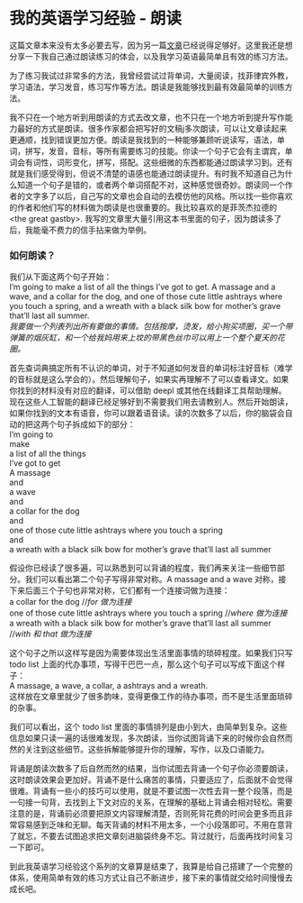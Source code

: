 # 我的英语学习经验 - 朗读

这篇文章本来没有太多必要去写，因为另一篇[文章](https://github.com/xiaolai/everyone-can-use-english/blob/master/chapter4.md)已经说得足够好。这里我还是想分享一下我自己通过朗读练习的体会，以及我学习英语最简单且有效的练习方法。

为了练习我试过非常多的方法，我曾经尝试过背单词，大量阅读，找菲律宾外教，学习语法，学习发音，练习写作等方法。朗读是我能够找到最有效最简单的训练方法。

我不只在一个地方听到用朗读的方式去改文章，也不只在一个地方听到提升写作能力最好的方式是朗读。很多作家都会把写好的文稿j多次朗读，可以让文章读起来更通顺，找到错误更加方便。朗读是我找到的一种能够兼顾听说读写，语法，单词，拼写，发音，音标，等所有需要练习的技能。你读一个句子它会有主谓宾，单词会有词性，词形变化，拼写，搭配。这些细微的东西都能通过朗读学习到。还有就是我们感受得到，但说不清楚的语感也能通过朗读提升。有时我不知道自己为什么知道一个句子是错的，或者两个单词搭配不对，这种感觉很奇妙。朗读同一个作者的文字多了以后，自己写的文章也会自动的去模仿他的风格。所以找一些你喜欢的作者和他们写的材料做为朗读是也很重要的。我比较喜欢的是菲茨杰拉德的 \<the great gastby\>. 我写的文章里大量引用这本书里面的句子，因为朗读多了后，我能毫不费力的信手拈来做为举例。

### 如何朗读？

我们从下面这两个句子开始：  
I’m going to make a list of all the things I’ve got to get. A massage and a wave, and a collar for the dog, and one of those cute little ashtrays where you touch a spring, and a wreath with a black silk bow for mother’s grave that’ll last all summer.  
*我要做一个列表列出所有要做的事情。包括按摩，烫发，给小狗买项圈，买一个带弹簧的烟灰缸，和一个给我妈用来上坟的带黑色丝巾可以用上一个整个夏天的花圈。*

首先查词典搞定所有不认识的单词，对于不知道如何发音的单词标注好音标（难学的音标就是这么学会的）。然后理解句子，如果实再理解不了可以查看译文。如果你找到的材料没有对应的翻译，可以借助 deepl 或其他在线翻译工具帮助理解。现在这些人工智能的翻译已经足够好到不需要我们用去请教别人。然后开始朗读，如果你找到的文本有语音，你可以跟着语音读。读的次数多了以后，你的脑袋会自动的把这两个句子拆成如下的部分：  
I’m going to  
make   
a list of all the things  
I’ve got to get  
A massage  
and   
a wave  
and   
a collar for the dog  
and   
one of those cute little ashtrays where you touch a spring  
and   
a wreath with a black silk bow for mother’s grave that’ll last all summer  

假设你已经读了很多遍，可以熟悉到可以背诵的程度，我们再来关注一些细节部分。我们可以看出第二个句子写得非常对称。A massage and a wave 对称，接下来后面三个子句也非常对称，它们都有一个连接词做为连接：   
a collar for the dog  //*for 做为连接*  
one of those cute little ashtrays where you touch a spring  //*where 做为连接*  
a wreath with a black silk bow for mother’s grave that’ll last all summer  //*with 和 that 做为连接*  

这个句子之所以这样写是因为需要体现出生活里面事情的琐碎程度。如果我们只写 todo list 上面的代办事项，写得干巴巴一点，那么这个句子可以写成下面这个样子：  
A massage, a wave, a collar, a ashtrays and a wreath.  
这样放在文章里就少了很多韵味，变得更像工作的待办事项，而不是生活里面琐碎的杂事。

我们可以看出，这个 todo list 里面的事情排列是由小到大，由简单到复杂。这些信息如果只读一遍的话很难发现，多次朗读，当你试图背诵下来的时候你会自然而然的关注到这些细节。这些拆解能够提升你的理解，写作，以及口语能力。

背诵是朗读次数多了后自然而然的结果，当你试图去背诵一个句子你必须要朗读，这时朗读效果会更加好。背诵不是什么痛苦的事情，只要适应了，后面就不会觉得很难。背诵有一些小的技巧可以使用，就是不要试图一次性去背一整个段落，而是一句接一句背，去找到上下文对应的关系，在理解的基础上背诵会相对轻松。需要注意的是，背诵前必须要把原文内容理解清楚，否则死背花费的时间会更多而且非常容易感到乏味和无聊。每天背诵的材料不用太多，一个小段落即可。不用在意背了就忘，不要去试图追求把文章刻进脑袋终身不忘。背过就行，后面再找时间复习一下即可。

到此我英语学习经验这个系列的文章算是结束了，我算是给自己搭建了一个完整的体系，使用简单有效的练习方式让自己不断进步，接下来的事情就交给时间慢慢去成长吧。
